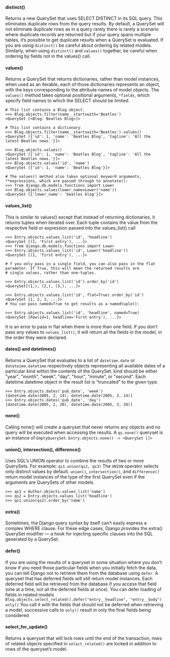 #### distinct()
Returns a new QuerySet that uses SELECT DISTINCT in its SQL query. This eliminates duplicate rows from the query results.
By default, a QuerySet will not eliminate duplicate rows as in a query rarely there is rarely a scenario where duplicate 
records are returned but if your query spans multiple tables, it’s possible to get duplicate results when a QuerySet is evaluated.
If you are using `distinct()` be careful about ordering by related models. Similarly, when using `distinct()` and `values()` together, 
be careful when ordering by fields not in the values() call.

#### values()
Returns a QuerySet that returns dictionaries, rather than model instances, when used as an iterable, each of those dictionaries 
represents an object, with the keys corresponding to the attribute names of model objects. The `values()` method takes optional 
positional arguments, `*fields`, which specify field names to which the SELECT should be limited.

```shell
# This list contains a Blog object.
>>> Blog.objects.filter(name__startswith='Beatles')
<QuerySet [<Blog: Beatles Blog>]>

# This list contains a dictionary.
>>> Blog.objects.filter(name__startswith='Beatles').values()
<QuerySet [{'id': 1, 'name': 'Beatles Blog', 'tagline': 'All the latest Beatles news.'}]>

>>> Blog.objects.values()
<QuerySet [{'id': 1, 'name': 'Beatles Blog', 'tagline': 'All the latest Beatles news.'}]>
>>> Blog.objects.values('id', 'name')
<QuerySet [{'id': 1, 'name': 'Beatles Blog'}]>

# The values() method also takes optional keyword arguments, **expressions, which are passed through to annotate():
>>> from django.db.models.functions import Lower
>>> Blog.objects.values(lower_name=Lower('name'))
<QuerySet [{'lower_name': 'beatles blog'}]>
```

#### values_list()
This is similar to values() except that instead of returning dictionaries, it returns tuples when iterated over. Each tuple contains 
the value from the respective field or expression passed into the values_list() call
```shell
>>> Entry.objects.values_list('id', 'headline')
<QuerySet [(1, 'First entry'), ...]>
>>> from django.db.models.functions import Lower
>>> Entry.objects.values_list('id', Lower('headline'))
<QuerySet [(1, 'first entry'), ...]>

# f you only pass in a single field, you can also pass in the flat parameter. If True, this will mean the returned results are 
# single values, rather than one-tuples.

>>> Entry.objects.values_list('id').order_by('id')
<QuerySet[(1,), (2,), (3,), ...]>

>>> Entry.objects.values_list('id', flat=True).order_by('id')
<QuerySet [1, 2, 3, ...]>
# You can pass named=True to get results as a namedtuple():

>>> Entry.objects.values_list('id', 'headline', named=True)
<QuerySet [Row(id=1, headline='First entry'), ...]>
```
It is an error to pass in flat when there is more than one field. If you don’t pass any values to `values_list()`, 
it will return all the fields in the model, in the order they were declared.

#### dates() and datetimes()
Returns a QuerySet that evaluates to a list of `datetime.date` or `dateteime.datetime` respectively objects representing all 
available dates of a particular kind within the contents of the QuerySet. kind should be either "year", "month", "week", "day", 
"hour", "minute", or "second". Each datetime.datetime object in the result list is “truncated” to the given type.
```shell
>>> Entry.objects.dates('pub_date', 'week')
[datetime.date(2005, 2, 14), datetime.date(2005, 3, 14)]
>>> Entry.objects.dates('pub_date', 'day')
[datetime.date(2005, 2, 20), datetime.date(2005, 3, 20)]

```
#### none()
Calling none() will create a queryset that never returns any objects and no query will be executed when accessing the results.
A `qs.none()` queryset is an instance of `EmptyQuerySet`. `Entry.objects.none() -> <QuerySet []>`

#### union(), intersection(), difference()
Uses SQL’s UNION operator to combine the results of two or more QuerySets. For example: `qs1.union(qs2, qs3)`
The `UNION` operator selects only distinct values by default. `union()`, `intersection()`, and `difference()` return model instances 
of the type of the first QuerySet even if the arguments are QuerySets of other models.
```shell
>>> qs1 = Author.objects.values_list('name')
>>> qs2 = Entry.objects.values_list('headline')
>>> qs1.union(qs2).order_by('name')
```

#### extra()
Sometimes, the Django query syntax by itself can’t easily express a complex WHERE clause. For these edge cases, 
Django provides the extra() QuerySet modifier — a hook for injecting specific clauses into the SQL generated by a QuerySet.

#### defer()
If you are using the results of a queryset in some situation where you don’t know if you need those particular fields when 
you initially fetch the data, you can tell Django not to retrieve them from the database using `defer`.
A queryset that has deferred fields will still return model instances. Each deferred field will be retrieved from the 
database if you access that field (one at a time, not all the deferred fields at once).
You can defer loading of fields in related models `Blog.objects.select_related().defer("entry__headline", "entry__body")`
`only()` You call it with the fields that should not be deferred when retrieving a model, successive calls to `only()` 
result in only the final fields being considered

#### select_for_update()
Returns a queryset that will lock rows until the end of the transaction,  rows of related objects specified in `select_related()`
are locked in addition to rows of the queryset’s model.
